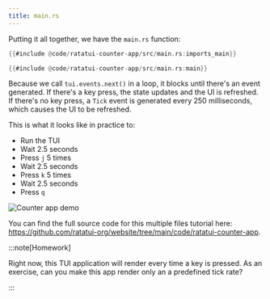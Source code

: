 ```yaml
---
title: main.rs
---
```


Putting it all together, we have the `main.rs` function:

```rust
{{#include @code/ratatui-counter-app/src/main.rs:imports_main}}

{{#include @code/ratatui-counter-app/src/main.rs:main}}
```

Because we call `tui.events.next()` in a loop, it blocks until there's an event generated. If
there's a key press, the state updates and the UI is refreshed. If there's no key press, a `Tick`
event is generated every 250 milliseconds, which causes the UI to be refreshed.

This is what it looks like in practice to:

- Run the TUI
- Wait 2.5 seconds
- Press `j` 5 times
- Wait 2.5 seconds
- Press `k` 5 times
- Wait 2.5 seconds
- Press `q`

<!--

```
Set Shell zsh
Sleep 2.5s
Type "cargo run"
Enter
Sleep 5s
Type "jjjjj"
Sleep 500ms
Type "kkkkk"
Sleep 5s
Type "q"
Sleep 2.5s
```

-->

![Counter app demo](https://user-images.githubusercontent.com/1813121/263404720-41bd81a0-4eec-479c-9333-44363a183613.gif)

You can find the full source code for this multiple files tutorial here:
<https://github.com/ratatui-org/website/tree/main/code/ratatui-counter-app>.

:::note[Homework]

Right now, this TUI application will render every time a key is pressed. As an exercise, can you
make this app render only an a predefined tick rate?

:::
